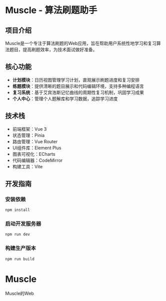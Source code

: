 # Muscle - 算法刷题助手

## 项目介绍

Muscle是一个专注于算法刷题的Web应用，旨在帮助用户系统性地学习和复习算法题目，提高刷题效率，为技术面试做好准备。

## 核心功能

- **计划模块**：日历视图管理学习计划，直观展示刷题进度和复习安排
- **练题模块**：提供清晰的题目展示和代码编辑环境，支持多种编程语言
- **复习系统**：基于艾宾浩斯记忆曲线的周期性复习机制，巩固学习成果
- **个人中心**：管理个人题解库和学习数据，追踪学习进度

## 技术栈

- 前端框架：Vue 3
- 状态管理：Pinia
- 路由管理：Vue Router
- UI组件库：Element Plus
- 图表可视化：ECharts
- 代码编辑器：CodeMirror
- 构建工具：Vite

## 开发指南

### 安装依赖

```bash
npm install
```

### 启动开发服务器

```bash
npm run dev
```

### 构建生产版本

```bash
npm run build
```
# Muscle
Muscle的Web
